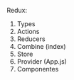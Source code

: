 
Redux:
1. Types
2. Actions
3. Reducers
4. Combine (index)
5. Store
6. Provider (App.js)
7. Componentes